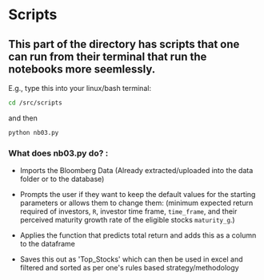# Scripts

## This part of the directory has scripts that one can run from their terminal that run the notebooks more seemlessly.

E.g., type this into your linux/bash terminal:

```bash
cd /src/scripts
```

and then 

```bash
python nb03.py
```

### What does nb03.py do? :
* Imports the Bloomberg Data (Already extracted/uploaded into the data folder or to the database)

* Prompts the user if they want to keep the default values for the starting parameters or allows them to change them: (minimum expected return required of investors, `R`, investor time frame, `time_frame`, and their perceived maturity growth rate of the eligible stocks `maturity_g`.)

* Applies the function that predicts total return and adds this as a column to the dataframe

* Saves this out as 'Top_Stocks' which can then be used in excel and filtered and sorted as per one's rules based strategy/methodology